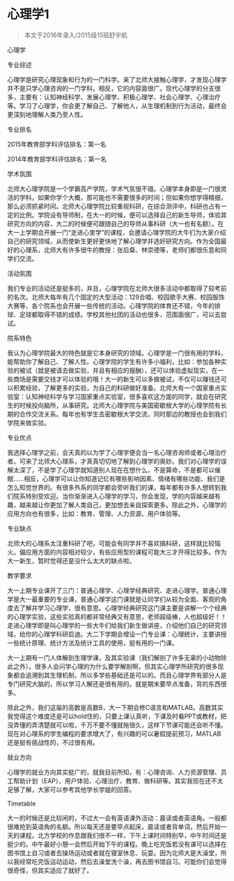 
# 心理学1  

> 本文于2016年录入/2015级15班舒宇航  

心理学

专业综述

心理学是研究心理现象和行为的一门科学。来了北师大接触心理学，才发现心理学并不是只学心理咨询的一门学科，相反，它的内容面很广。现代心理学的分支很多，主要有：认知神经科学、发展心理学、积极心理学、社会心理学、心理治疗等。学习了心理学，你会更了解自己、了解他人，从生理机制到行为活动，最终会更深刻地理解人类乃至人性。

专业排名

2015年教育部学科评估排名：第一名

2014年教育部学科评估排名：第一名

学术氛围

北师大心理学院是一个学霸高产学院，学术气氛很不错。心理学本身即是一门很灵活的学科，如果你学个大概，那可能也不需要很多的时间；但如果你想学得精细，那么必须抓紧时间。北师大心理学院比较重视科研，在综合测评中，科研也占有一定的比例。学院设有导师制，在大一的时候，便可以选择自己的新生导师，体验其研究方向的内容，大二的时候便可跟随自己的导师从事科研（大一也有名额）。在大一上学期会开展一门“走进心里学”的课程，会邀请心理学院的大牛们为大家介绍自己的研究领域，从而使新生更好更快地了解心理学并选好研究方向。作为全国最好的心理系，北师大有许多很牛的教授：张后粲、林崇德等，老师们都很乐意和同学们交流。

活动氛围

我们专业的活动还是挺多的，并且，心理学院在北师大很多活动中都取得了较考前的名次。北师大每年有几个固定的大型活动：129合唱、校园歌手大赛、校园服饰大赛等，各个院系也会开展一些传统的活动。心理学院的体育还不错，今年的排球、足球都取得不错的成绩。学校其他社团的活动也很多，范围面很广，可以去尝试。

院系特色

我认为心理学院最大的特色就是它本身研究的领域。心理学是一门很有用的学科，能帮助你了解自己、了解人性。心理学院的学生有许多小福利，比如：参加各种实验的被试（就是被请去做实验，并且有相应的报酬），还可以体验虚拟现实，在一些商场是需要交钱才可以体验的哦！大一的新生可以多做被试，不仅可以赚钱还可以积累经验，了解更多的实验，为自己的科研做好准备。北师大有一个国家重点实验室：认知神经科学与学习国家重点实验室，很多喜欢这方面的同学，就会在研究生的时候投向脑所，从事研究。北师大心理学院与美国密歇根大学的心理学院有长期的合作交流关系。每年也有学生去密歇根大学交流，同时那边的教授也会到我们学院来做实验。

专业优点

我选择心理学之前，会天真的以为学了心理学便会当一名心理咨询师或者心理治疗者。可来了北师大心理系，才真真切切地了解到心理学的奥妙。我们对心理学的误解太深了，不是学了心理学就知道别人现在在想什么，不是算命，不是都可以催眠……相反，心理学可以让你知道记忆有哪些影响因素、情绪有哪些功能、我们是怎么知觉世界的。有很多外系的同学都会旁听我们的课，每年都有许多人想转到我们院系特别受欢迎。当你渐渐进入心理学的学习，你会发现，学的内容越来越有趣，越来越让你更加了解人类自己，更加想去亲自探索更多。除此之外，心理学的应用方向也有很多，比如：教育、管理、人力资源、用户体验等。

专业缺点

北师大的心理系太注重科研了吧，可能会有同学并不喜欢搞科研，这样就比较恼火。偏应用方面的内容相对较少，有些应用型的课程可能大三才开得比较多。作为大一新生，暂时觉得还是没什么太大的缺点啦。

教学要求

大一上期专业课开了三门：普通心理学、心理学经典研究、走进心理学。普通心理学是大一最重要的专业课，普通心理学这门课就是让同学们从较为全面、客观的角度去了解并学习心理学，很有意思。心理学经典研究这门课主要是讲解一个个经典的心理学实验，这些实验真的都非常经典又有意思，老师超级棒，人也超级好！！走进心理学即是叫心理学的一些大牛们给我们新生做讲座，介绍他们自己的研究领域，给你的心理学科研启迪。大二下学期会增设一门专业课：心理统计，主要讲授一些统计原理、统计方法及统计工具的使用，挺有用的一门课。

大一上期有一门人体解剖生理学课，及其实验课（我们解剖了许多无辜的小动物除此之外）。很多人会问学心理的为什么要学解剖啊，但其实心理学所研究的很多现象都会追溯到其生理机制，所以多学些基础还是可以的。而且心理学界有部分人是专门研究大脑的，所以学习人解还是很有用的。就是期末要早点准备，背的东西很多。

除此之外，我们这届的高数是高数B，大一下期会修C语言和MATLAB。高数其实我觉得这个难度还是可以hold住的，只要上课认真听，下课及时看PPT或教材，把没弄懂的弄清楚就可以啦，千万不要不懂就拖很久，这样下节课可能还会听不懂。现在对心理系的学生编程的要求增大了，有兴趣的可以暑假提前预习，MATLAB还是挺有挑战性的，不过很有用。

就业方向

心理学的就业方向其实挺广的，就我目前所知，有：心理咨询、人力资源管理、员工帮助计划（EAP）、用户体验、心理治疗、教育、做科研等。其实我现在还不太足够了解，大家可以参考其他学长学姐的回答。

Timetable

大一的时候还是比较闲的，不过大一会有英语课外活动：晨读或者英语角。一般都很难抢到英语角的名额。所以每天还是要早点起床，晨读或者背单词，然后开始一天的课程。北方学校的作息跟我们很不一样，下午上课时间特别早，中午时间还是挺少的。中午最好小憩一会然后开始下午的课程。晚上吃完饭若没有课可以选择在图书馆上自习或者去操场运动或者就在寝室休息、玩耍。因为北师大是大澡堂，所以我经常吃完饭运动运动，然后去澡堂洗个澡，再去图书馆自习。可能你们会觉得很奇怪，但其实适应了就好了。


